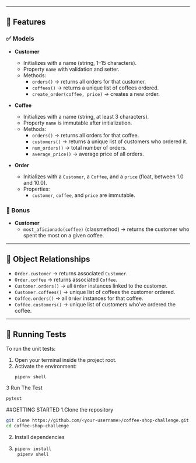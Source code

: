 
---

## 🧩 Features

### ✅ Models

- **Customer**
  - Initializes with a name (string, 1–15 characters).
  - Property `name` with validation and setter.
  - Methods:
    - `orders()` → returns all orders for that customer.
    - `coffees()` → returns a unique list of coffees ordered.
    - `create_order(coffee, price)` → creates a new order.

- **Coffee**
  - Initializes with a name (string, at least 3 characters).
  - Property `name` is immutable after initialization.
  - Methods:
    - `orders()` → returns all orders for that coffee.
    - `customers()` → returns a unique list of customers who ordered it.
    - `num_orders()` → total number of orders.
    - `average_price()` → average price of all orders.

- **Order**
  - Initializes with a `Customer`, a `Coffee`, and a `price` (float, between 1.0 and 10.0).
  - Properties:
    - `customer`, `coffee`, and `price` are immutable.

### 🏅 Bonus

- **Customer**
  - `most_aficionado(coffee)` (classmethod) → returns the customer who spent the most on a given coffee.

---

## 🔗 Object Relationships

- `Order.customer` → returns associated `Customer`.
- `Order.coffee` → returns associated `Coffee`.
- `Customer.orders()` → all `Order` instances linked to the customer.
- `Customer.coffees()` → unique list of coffees the customer ordered.
- `Coffee.orders()` → all `Order` instances for that coffee.
- `Coffee.customers()` → unique list of customers who’ve ordered the coffee.

---

## 🧪 Running Tests

To run the unit tests:

1. Open your terminal inside the project root.
2. Activate the environment:
   ```bash
   pipenv shell

3 Run The Test
```bash
pytest
```

##GETTING STARTED
1.Clone the repository
```bash
git clone https://github.com/<your-username>/coffee-shop-challenge.git
cd coffee-shop-challenge
```

2. Install dependencies
3. ```bash
   pipenv install
    pipenv shell

   
